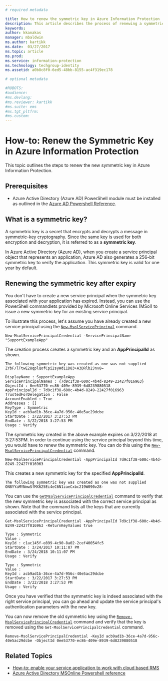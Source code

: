 ```yaml
---
# required metadata

title: How to renew the symmetric key in Azure Information Protection
description: This article describes the process of renewing a symmetric key in Azure Information Protection.
keywords:
author: kkanakas
manager: mbaldwin
ms.author: kartikk
ms.date:  03/27/2017
ms.topic: article
ms.prod:
ms.service: information-protection
ms.technology: techgroup-identity
ms.assetid: a0b8c8f0-6ed5-48bb-8155-ac4f319ec178

# optional metadata

#ROBOTS:
#audience:
#ms.devlang:
#ms.reviewer: kartikk
#ms.suite: ems
#ms.tgt_pltfrm:
#ms.custom:
---
```


# How-to: Renew the Symmetric Key in Azure Information Protection

This topic outlines the steps to renew the new symmetric key in Azure Information Protection. 

## Prerequisites

* Azure Active Directory (Azure AD) PowerShell module must be installed as outlined in the [Azure AD Powershell Reference](https://docs.microsoft.com/powershell/msonline/).


## What is a symmetric key?

A symmetric key is a secret that encrypts and decrypts a message in symmetric-key cryptography. Since the same key is used for both encryption and decryption, it is referred to as a **symmetric key**. 

In Azure Active Directory (Azure AD), when you create a service principal object that represents an application, Azure AD also generates a 256-bit symmetric key to verify the application. This symmetric key is valid for one year by default. 

## Renewing the symmetric key after expiry

You don't have to create a new service principal when the symmetric key associated with your application has expired. Instead, you can use the PowerShell commandlets provided by Microsoft Online Services (MSol) to issue a new symmetric key for an existing service principal.

To illustrate this process, let's assume you have already created a new service principal using the [`New-MsolServicePrincipal`](https://docs.microsoft.com/powershell/msonline/v1/new-msolserviceprincipalcredential) command.

```
New-MsolServicePrincipalCredential -ServicePrincipalName "SupportExampleApp"
```

The creation process creates a symmetric key and an **AppPrincipalId** as shown.

```
The following symmetric key was created as one was not supplied
ZYbF/lTtwE28qplQofCpi2syWd11D83+A3DRlb2Jnv8=

DisplayName : SupportExampleApp
ServicePrincipalNames : {7d9c1f38-600c-4b4d-8249-22427f016963}
ObjectId : 0ee53770-ec86-409e-8939-6d8239880518
AppPrincipalId : 7d9c1f38-600c-4b4d-8249-22427f016963
TrustedForDelegation : False
AccountEnabled : True
Addresses : []
KeyType : Symmetric
KeyId : acb9ad1b-36ce-4a7d-956c-40e5ac29dcbe
StartDate : 3/22/2017 3:27:53 PM
EndDate : 3/22/2018 3:27:53 PM
Usage : Verify
```

The symmetric key created in the above example expires on 3/22/2018 at 3:27:53PM. In order to continue using the service principal beyond this time, you would have to renew the symmetric key. You can do this using the [`New-MsolServicePrincipalCredential`](https://docs.microsoft.com/powershell/msonline/v1/new-msolserviceprincipalcredential) command. 

```
New-MsolServicePrincipalCredential -AppPrincipalId 7d9c1f38-600c-4b4d-8249-22427f016963
```

This creates a new symmetric key for the specified **AppPrincipalId**.

```
The following symmetric key was created as one was not supplied ON8YYaMYNmwSfMX625Ei4eC6N1zaeCxbc219W090v28-
```
You can use the [`GetMsolServicePrincipalCredential`](https://docs.microsoft.com/powershell/msonline/v1/get-msolserviceprincipalcredential) command to verify that the new symmetric key is associated with the correct service principal as shown. Note that the command lists all the keys that are currently associated with the service principal.

```
Get-MsolServicePrincipalCredential -AppPrincipalId 7d9c1f38-600c-4b4d-8249-22427f016963 -ReturnKeyValues true

Type : Symmetric
Value :
KeyId : c1ac145f-e899-4c90-8a02-2cef40054fc5
StartDate : 3/24/2017 10:11:07 PM
EndDate : 3/24/2018 10:11:07 PM
Usage : Verify

Type : Symmetric
Value :
KeyId : acb9ad1b-36ce-4a7d-956c-40e5ac29dcbe
StartDate : 3/22/2017 3:27:53 PM
EndDate : 3/22/2018 3:27:53 PM
Usage : Verify
```

Once you have verified that the symmetric key is indeed associated with the right service principal, you can go ahead and update the service principal's authentication parameters with the new key. 

You can now remove the old symmetric key using the [`Remove-MsolServicePrincipalCredential`](https://docs.microsoft.com/powershell/msonline/v1/remove-msolserviceprincipalcredential) command and verify that the key is removed using the `Get-MsolServicePrincipalCredential` command.

```
Remove-MsolServicePrincipalCredential -KeyId acb9ad1b-36ce-4a7d-956c-40e5ac29dcbe -ObjectId 0ee53770-ec86-409e-8939-6d8239880518
```

## Related Topics

* [How-to: enable your service application to work with cloud based RMS](how-to-use-file-api-with-aadrm-cloud.md)
* [Azure Active Directory MSOnline Powershell reference](https://docs.microsoft.com/powershell/msonline/)
